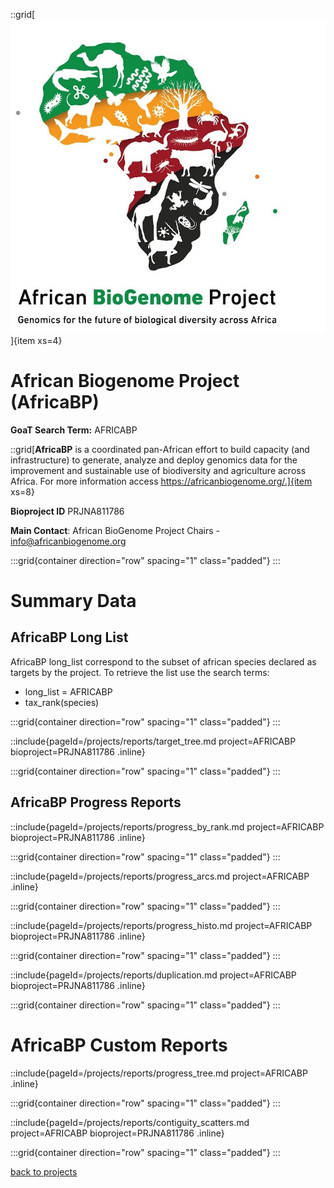 
::grid[![GoaT](/static/images/africabp2.jpeg)]{item xs=4}

# African Biogenome Project (AfricaBP)
**GoaT Search Term:** AFRICABP


::grid[**AfricaBP** is a coordinated pan-African effort to build capacity (and infrastructure) to generate, analyze and deploy genomics data for the improvement and sustainable use of biodiversity and agriculture across Africa. For more information access https://africanbiogenome.org/.]{item xs=8}

**Bioproject ID** PRJNA811786

**Main Contact**: African BioGenome Project Chairs - info@africanbiogenome.org


:::grid{container direction="row" spacing="1" class="padded"}
:::


# Summary Data

## AfricaBP Long List

AfricaBP long_list correspond to the subset of african species declared as targets by the project. To retrieve the list use the search terms:

- long_list = AFRICABP
- tax_rank(species)

:::grid{container direction="row" spacing="1" class="padded"}
:::

::include{pageId=/projects/reports/target_tree.md project=AFRICABP bioproject=PRJNA811786 .inline}

:::grid{container direction="row" spacing="1" class="padded"}
:::

## AfricaBP Progress Reports
::include{pageId=/projects/reports/progress_by_rank.md project=AFRICABP bioproject=PRJNA811786 .inline}

:::grid{container direction="row" spacing="1" class="padded"}
:::

::include{pageId=/projects/reports/progress_arcs.md project=AFRICABP .inline}

:::grid{container direction="row" spacing="1" class="padded"}
:::

::include{pageId=/projects/reports/progress_histo.md project=AFRICABP bioproject=PRJNA811786 .inline}

:::grid{container direction="row" spacing="1" class="padded"}
:::

::include{pageId=/projects/reports/duplication.md project=AFRICABP bioproject=PRJNA811786 .inline}

:::grid{container direction="row" spacing="1" class="padded"}
:::

# AfricaBP Custom Reports

::include{pageId=/projects/reports/progress_tree.md project=AFRICABP .inline}

:::grid{container direction="row" spacing="1" class="padded"}
:::

::include{pageId=/projects/reports/contiguity_scatters.md project=AFRICABP bioproject=PRJNA811786 .inline}

:::grid{container direction="row" spacing="1" class="padded"}
:::

[back to projects](/projects)
